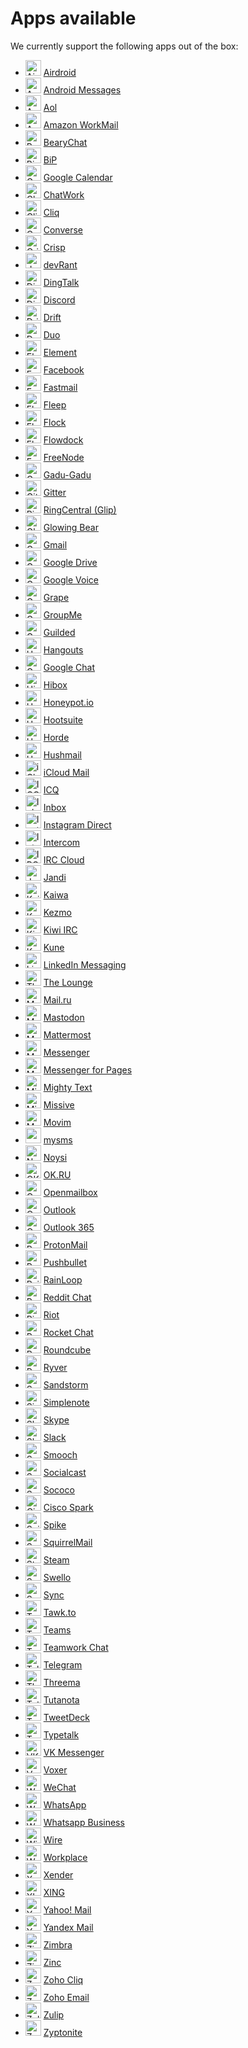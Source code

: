 # Apps available

We currently support the following apps out of the box: 
* <img src="resources/icons/airdroid.png" alt="Airdroid" height="25" /> <a href="https://web.airdroid.com/">Airdroid</a>
* <img src="resources/icons/androidmessages.png" alt="Android Messages" height="25" /> <a href="https://messages.google.com/web/">Android Messages</a>
* <img src="resources/icons/aol.png" alt="Aol" height="25" /> <a href="https://mail.aol.com/">Aol</a>
* <img src="resources/icons/awsworkmail.png" alt="Amazon WorkMail" height="25" /> <a href="___">Amazon WorkMail</a>
* <img src="resources/icons/bearychat.png" alt="BearyChat" height="25" /> <a href="https://bearychat.com/start">BearyChat</a>
* <img src="resources/icons/bip.png" alt="BiP" height="25" /> <a href="https://web.bip.com/chat">BiP</a>
* <img src="resources/icons/calendar.png" alt="Google Calendar" height="25" /> <a href="https://calendar.google.com">Google Calendar</a>
* <img src="resources/icons/chatwork.png" alt="ChatWork" height="25" /> <a href="https://www.chatwork.com/login.php">ChatWork</a>
* <img src="resources/icons/cliq.png" alt="Cliq" height="25" /> <a href="https://accounts.zoho.com/signin?servicename=ZohoChat&signupurl=https://www.zoho.com/cliq/signup.html">Cliq</a>
* <img src="resources/icons/converse.png" alt="Converse" height="25" /> <a href="___">Converse</a>
* <img src="resources/icons/crisp.png" alt="Crisp" height="25" /> <a href="https://app.crisp.chat/">Crisp</a>
* <img src="resources/icons/devrant.png" alt="devRant" height="25" /> <a href="https://devrant.com/">devRant</a>
* <img src="resources/icons/dingtalk.png" alt="DingTalk" height="25" /> <a href="https://im.dingtalk.com/">DingTalk</a>
* <img src="resources/icons/discord.png" alt="Discord" height="25" /> <a href="https://discord.com/app">Discord</a>
* <img src="resources/icons/drift.png" alt="Drift" height="25" /> <a href="https://app.drift.com/">Drift</a>
* <img src="resources/icons/duo.png" alt="Duo" height="25" /> <a href="https://duo.google.com/?web">Duo</a>
* <img src="resources/icons/element.png" alt="Element" height="25" /> <a href="https://app.element.io/">Element</a>
* <img src="resources/icons/facebook.png" alt="Facebook" height="25" /> <a href="https://www.facebook.com/">Facebook</a>
* <img src="resources/icons/fastmail.png" alt="Fastmail" height="25" /> <a href="https://www.fastmail.com/mail/">Fastmail</a>
* <img src="resources/icons/fleep.png" alt="Fleep" height="25" /> <a href="https://fleep.io/chat">Fleep</a>
* <img src="resources/icons/flock.png" alt="Flock" height="25" /> <a href="https://web.flock.co/">Flock</a>
* <img src="resources/icons/flowdock.png" alt="Flowdock" height="25" /> <a href="https://www.flowdock.com/login">Flowdock</a>
* <img src="resources/icons/freenode.png" alt="FreeNode" height="25" /> <a href="https://webchat.freenode.net/">FreeNode</a>
* <img src="resources/icons/gadugadu.png" alt="Gadu-Gadu" height="25" /> <a href="https://www.gg.pl/">Gadu-Gadu</a>
* <img src="resources/icons/gitter.png" alt="Gitter" height="25" /> <a href="https://gitter.im/">Gitter</a>
* <img src="resources/icons/glip.png" alt="RingCentral (Glip)" height="25" /> <a href="https://app.ringcentral.com/">RingCentral (Glip)</a>
* <img src="resources/icons/glowingbear.png" alt="Glowing Bear" height="25" /> <a href="https://www.glowing-bear.org/">Glowing Bear</a>
* <img src="resources/icons/gmail.png" alt="Gmail" height="25" /> <a href="https://accounts.google.com/signin/v2/identifier?continue=https%3A%2F%2Fmail.google.com%2Fmail%2F&service=mail&sacu=1&rip=1&flowName=GlifWebSignIn&flowEntry=ServiceLogin">Gmail</a>
* <img src="resources/icons/googledrive.png" alt="Google Drive" height="25" /> <a href="https://drive.google.com/drive/u/0/my-drive">Google Drive</a>
* <img src="resources/icons/googlevoice.png" alt="Google Voice" height="25" /> <a href="https://voice.google.com">Google Voice</a>
* <img src="resources/icons/grape.png" alt="Grape" height="25" /> <a href="https://chatgrape.com/accounts/login/">Grape</a>
* <img src="resources/icons/groupme.png" alt="GroupMe" height="25" /> <a href="https://web.groupme.com/signin">GroupMe</a>
* <img src="resources/icons/guilded.png" alt="Guilded" height="25" /> <a href="https://www.guilded.gg/">Guilded</a>
* <img src="resources/icons/hangouts.png" alt="Hangouts" height="25" /> <a href="https://hangouts.google.com/">Hangouts</a>
* <img src="resources/icons/hangoutschat.png" alt="Google Chat" height="25" /> <a href="https://chat.google.com/">Google Chat</a>
* <img src="resources/icons/hibox.png" alt="Hibox" height="25" /> <a href="https://app.hibox.co/">Hibox</a>
* <img src="resources/icons/honeypot.png" alt="Honeypot.io" height="25" /> <a href="https://app.honeypot.io/">Honeypot.io</a>
* <img src="resources/icons/hootsuite.png" alt="Hootsuite" height="25" /> <a href="https://hootsuite.com/dashboard">Hootsuite</a>
* <img src="resources/icons/horde.png" alt="Horde" height="25" /> <a href="___">Horde</a>
* <img src="resources/icons/hushmail.png" alt="Hushmail" height="25" /> <a href="https://www.hushmail.com/hushmail/index.php">Hushmail</a>
* <img src="resources/icons/icloudmail.png" alt="iCloud Mail" height="25" /> <a href="https://www.icloud.com/#mail">iCloud Mail</a>
* <img src="resources/icons/icq.png" alt="ICQ" height="25" /> <a href="https://web.icq.com/">ICQ</a>
* <img src="resources/icons/inbox.png" alt="Inbox" height="25" /> <a href="http://inbox.google.com/?cid=imp">Inbox</a>
* <img src="resources/icons/instagramdirect.png" alt="Instagram Direct" height="25" /> <a href="https://www.instagram.com/direct/inbox/">Instagram Direct</a>
* <img src="resources/icons/intercom.png" alt="Intercom" height="25" /> <a href="https://app.intercom.io">Intercom</a>
* <img src="resources/icons/irccloud.png" alt="IRC Cloud" height="25" /> <a href="https://www.irccloud.com/">IRC Cloud</a>
* <img src="resources/icons/jandi.png" alt="Jandi" height="25" /> <a href="https://___.jandi.com/">Jandi</a>
* <img src="resources/icons/kaiwa.png" alt="Kaiwa" height="25" /> <a href="___">Kaiwa</a>
* <img src="resources/icons/kezmo.png" alt="Kezmo" height="25" /> <a href="https://app.kezmo.com/web/">Kezmo</a>
* <img src="resources/icons/kiwi.png" alt="Kiwi IRC" height="25" /> <a href="https://kiwiirc.com/nextclient">Kiwi IRC</a>
* <img src="resources/icons/kune.png" alt="Kune" height="25" /> <a href="https://kune.cc">Kune</a>
* <img src="resources/icons/linkedin.png" alt="LinkedIn Messaging" height="25" /> <a href="https://www.linkedin.com/messaging">LinkedIn Messaging</a>
* <img src="resources/icons/lounge.png" alt="The Lounge" height="25" /> <a href="___">The Lounge</a>
* <img src="resources/icons/mailru.png" alt="Mail.ru" height="25" /> <a href="https://e.mail.ru/inbox/">Mail.ru</a>
* <img src="resources/icons/mastodon.png" alt="Mastodon" height="25" /> <a href="https://mastodon.social/auth/sign_in">Mastodon</a>
* <img src="resources/icons/mattermost.png" alt="Mattermost" height="25" /> <a href="___">Mattermost</a>
* <img src="resources/icons/messenger.png" alt="Messenger" height="25" /> <a href="https://www.messenger.com/login/">Messenger</a>
* <img src="resources/icons/messengerpages.png" alt="Messenger for Pages" height="25" /> <a href="https://facebook.com/___/inbox/">Messenger for Pages</a>
* <img src="resources/icons/mightytext.png" alt="Mighty Text" height="25" /> <a href="https://mightytext.net/web/">Mighty Text</a>
* <img src="resources/icons/missive.png" alt="Missive" height="25" /> <a href="https://mail.missiveapp.com/login">Missive</a>
* <img src="resources/icons/movim.png" alt="Movim" height="25" /> <a href="https://___.movim.eu/">Movim</a>
* <img src="resources/icons/mysms.png" alt="mysms" height="25" /> <a href="https://app.mysms.com/">mysms</a>
* <img src="resources/icons/noysi.png" alt="Noysi" height="25" /> <a href="https://noysi.com/site-en/sign-in">Noysi</a>
* <img src="resources/icons/okru.png" alt="OK.RU" height="25" /> <a href="https://ok.ru/">OK.RU</a>
* <img src="resources/icons/openmailbox.png" alt="Openmailbox" height="25" /> <a href="https://app.openmailbox.org/">Openmailbox</a>
* <img src="resources/icons/outlook.png" alt="Outlook" height="25" /> <a href="https://mail.live.com/">Outlook</a>
* <img src="resources/icons/outlook365.png" alt="Outlook 365" height="25" /> <a href="https://outlook.office.___/owa/">Outlook 365</a>
* <img src="resources/icons/protonmail.png" alt="ProtonMail" height="25" /> <a href="https://mail.proton.me">ProtonMail</a>
* <img src="resources/icons/pushbullet.png" alt="Pushbullet" height="25" /> <a href="https://www.pushbullet.com/">Pushbullet</a>
* <img src="resources/icons/rainloop.png" alt="RainLoop" height="25" /> <a href="___">RainLoop</a>
* <img src="resources/icons/reddit.png" alt="Reddit Chat" height="25" /> <a href="https://www.reddit.com/chat">Reddit Chat</a>
* <img src="resources/icons/riot.png" alt="Riot" height="25" /> <a href="https://riot.im/app/">Riot</a>
* <img src="resources/icons/rocketchat.png" alt="Rocket Chat" height="25" /> <a href="___">Rocket Chat</a>
* <img src="resources/icons/roundcube.png" alt="Roundcube" height="25" /> <a href="___">Roundcube</a>
* <img src="resources/icons/ryver.png" alt="Ryver" height="25" /> <a href="https://___.ryver.com/">Ryver</a>
* <img src="resources/icons/sandstorm.png" alt="Sandstorm" height="25" /> <a href="https://oasis.sandstorm.io/">Sandstorm</a>
* <img src="resources/icons/simplenote.png" alt="Simplenote" height="25" /> <a href="https://app.simplenote.com/">Simplenote</a>
* <img src="resources/icons/skype.png" alt="Skype" height="25" /> <a href="https://web.skype.com/">Skype</a>
* <img src="resources/icons/slack.png" alt="Slack" height="25" /> <a href="https://___.slack.com">Slack</a>
* <img src="resources/icons/smooch.png" alt="Smooch" height="25" /> <a href="https://app.smooch.io/">Smooch</a>
* <img src="resources/icons/socialcast.png" alt="Socialcast" height="25" /> <a href="https://___.socialcast.com/">Socialcast</a>
* <img src="resources/icons/sococo.png" alt="Sococo" height="25" /> <a href="https://app.sococo.com/a/login">Sococo</a>
* <img src="resources/icons/spark.png" alt="Cisco Spark" height="25" /> <a href="https://teams.webex.com/">Cisco Spark</a>
* <img src="resources/icons/spike.png" alt="Spike" height="25" /> <a href="https://spikenow.com/web">Spike</a>
* <img src="resources/icons/squirrelmail.png" alt="SquirrelMail" height="25" /> <a href="___">SquirrelMail</a>
* <img src="resources/icons/steam.png" alt="Steam" height="25" /> <a href="https://steamcommunity.com/chat">Steam</a>
* <img src="resources/icons/swello.png" alt="Swello" height="25" /> <a href="https://swello.com/dashboard/">Swello</a>
* <img src="resources/icons/sync.png" alt="Sync" height="25" /> <a href="https://m.wantedly.com/login">Sync</a>
* <img src="resources/icons/tawkto.png" alt="Tawk.to" height="25" /> <a href="https://dashboard.tawk.to">Tawk.to</a>
* <img src="resources/icons/teams.png" alt="Teams" height="25" /> <a href="https://teams.microsoft.com">Teams</a>
* <img src="resources/icons/teamworkchat.png" alt="Teamwork Chat" height="25" /> <a href="https://___.teamwork.com/chat">Teamwork Chat</a>
* <img src="resources/icons/telegram.png" alt="Telegram" height="25" /> <a href="https://web.telegram.org/">Telegram</a>
* <img src="resources/icons/threema.png" alt="Threema" height="25" /> <a href="https://web.threema.ch/">Threema</a>
* <img src="resources/icons/tutanota.png" alt="Tutanota" height="25" /> <a href="https://mail.tutanota.com">Tutanota</a>
* <img src="resources/icons/tweetdeck.png" alt="TweetDeck" height="25" /> <a href="https://tweetdeck.twitter.com/">TweetDeck</a>
* <img src="resources/icons/typetalk.png" alt="Typetalk" height="25" /> <a href="https://typetalk.com/signin">Typetalk</a>
* <img src="resources/icons/vk.png" alt="VK Messenger" height="25" /> <a href="https://vk.com/im">VK Messenger</a>
* <img src="resources/icons/voxer.png" alt="Voxer" height="25" /> <a href="https://web.voxer.com/">Voxer</a>
* <img src="resources/icons/wechat.png" alt="WeChat" height="25" /> <a href="https://web.wechat.com/">WeChat</a>
* <img src="resources/icons/whatsapp.png" alt="WhatsApp" height="25" /> <a href="https://web.whatsapp.com/">WhatsApp</a>
* <img src="resources/icons/whatsappbusiness.png" alt="Whatsapp Business" height="25" /> <a href="https://web.whatsapp.com/">Whatsapp Business</a>
* <img src="resources/icons/wire.png" alt="Wire" height="25" /> <a href="https://app.wire.com/">Wire</a>
* <img src="resources/icons/workplace.png" alt="Workplace" height="25" /> <a href="https://___.facebook.com/">Workplace</a>
* <img src="resources/icons/xender.png" alt="Xender" height="25" /> <a href="http://web.xender.com/">Xender</a>
* <img src="resources/icons/xing.png" alt="XING" height="25" /> <a href="https://www.xing.com/messages/conversations">XING</a>
* <img src="resources/icons/yahoo.png" alt="Yahoo! Mail" height="25" /> <a href="https://mail.yahoo.com/">Yahoo! Mail</a>
* <img src="resources/icons/yandex.png" alt="Yandex Mail" height="25" /> <a href="https://mail.yandex.com/">Yandex Mail</a>
* <img src="resources/icons/zimbra.png" alt="Zimbra" height="25" /> <a href="___">Zimbra</a>
* <img src="resources/icons/zinc.png" alt="Zinc" height="25" /> <a href="https://zinc-app.com/">Zinc</a>
* <img src="resources/icons/zohocliq.png" alt="Zoho Cliq" height="25" /> <a href="https://accounts.zoho.com/signin?servicename=ZohoChat&signupurl=https://www.zoho.com/cliq/signup.html">Zoho Cliq</a>
* <img src="resources/icons/zohoemail.png" alt="Zoho Email" height="25" /> <a href="https://mail.zoho.com/">Zoho Email</a>
* <img src="resources/icons/zulip.png" alt="Zulip" height="25" /> <a href="https://___.zulipchat.com">Zulip</a>
* <img src="resources/icons/zyptonite.png" alt="Zyptonite" height="25" /> <a href="https://app.zyptonite.com/">Zyptonite</a>
